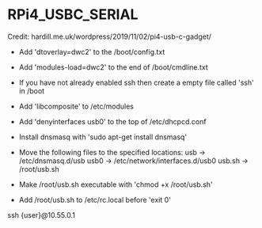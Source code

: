 # RPi4_USBC_SERIAL
Credit: hardill.me.uk/wordpress/2019/11/02/pi4-usb-c-gadget/

- Add 'dtoverlay=dwc2' to the /boot/config.txt

- Add 'modules-load=dwc2' to the end of /boot/cmdline.txt

- If you have not already enabled ssh then create a empty file called 'ssh' in /boot

- Add 'libcomposite' to /etc/modules

- Add 'denyinterfaces usb0' to the top of /etc/dhcpcd.conf

- Install dnsmasq with 'sudo apt-get install dnsmasq'

- Move the following files to the specified locations:
    usb -> /etc/dnsmasq.d/usb
    usb0 -> /etc/network/interfaces.d/usb0
    usb.sh -> /root/usb.sh

- Make /root/usb.sh executable with 'chmod +x /root/usb.sh'

- Add /root/usb.sh to /etc/rc.local before 'exit 0'

ssh {user}@10.55.0.1
